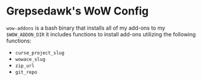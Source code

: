 # Grepsedawk's WoW Config

`wow-addons` is a bash binary that installs all of my add-ons to my `$WOW_ADDON_DIR`
it includes functions to install add-ons utilizing the following functions:

- `curse_project_slug`
- `wowace_slug`
- `zip_url`
- `git_repo`
